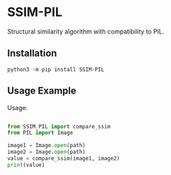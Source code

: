 # SSIM-PIL
Structural similarity algorithm with compatibility to PIL.

## Installation
`python3 -m pip install SSIM-PIL`

## Usage Example
Usage:
```python

from SSIM_PIL import compare_ssim
from PIL import Image

image1 = Image.open(path)
image2 = Image.open(path)
value = compare_ssim(image1, image2)
print(value)

```